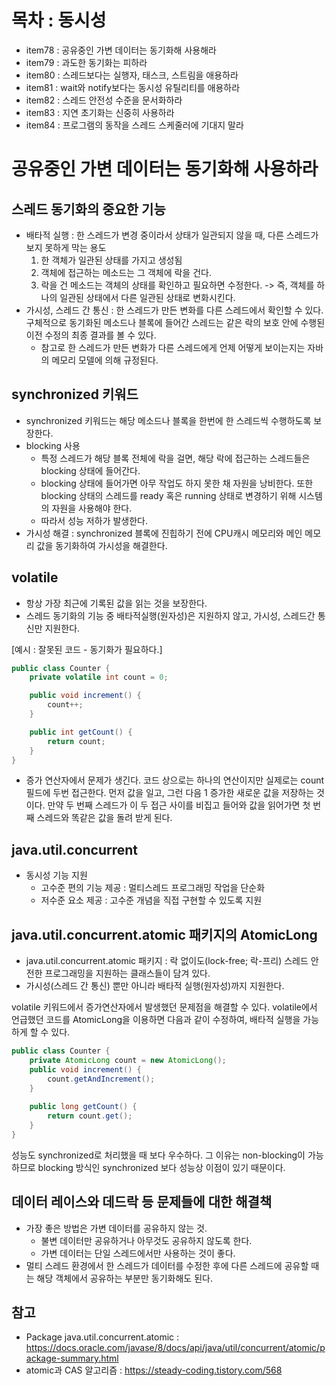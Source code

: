 # 목차 : 동시성
* item78 : 공유중인 가변 데이터는 동기화해 사용해라
* item79 : 과도한 동기화는 피하라
* item80 : 스레드보다는 실행자, 태스크, 스트림을 애용하라
* item81 : wait와 notify보다는 동시성 유틸리티를 애용하라
* item82 : 스레드 안전성 수준을 문서화하라
* item83 : 지연 초기화는 신중히 사용하라
* item84 : 프로그램의 동작을 스레드 스케줄러에 기대지 말라

# 공유중인 가변 데이터는 동기화해 사용하라

## 스레드 동기화의 중요한 기능
* 배타적 실행 : 한 스레드가 변경 중이라서 상태가 일관되지 않을 때, 다른 스레드가 보지 못하게 막는 용도
    1. 한 객체가 일관된 상태를 가지고 생성됨
    2. 객체에 접근하는 메소드는 그 객체에 락을 건다.
    3. 락을 건 메소드는 객체의 상태를 확인하고 필요하면 수정한다.
    -> 즉, 객체를 하나의 일관된 상태에서 다른 일관된 상태로 변화시킨다.
* 가시성, 스레드 간 통신 : 한 스레드가 만든 변화를 다른 스레드에서 확인할 수 있다. 구체적으로 동기화된 메소드나 블록에 들어간 스레드는 같은 락의 보호 안에 수행된 이전 수정의 최종 결과를 볼 수 있다.
    * 참고로 한 스레드가 만든 변화가 다른 스레드에게 언제 어떻게 보이는지는 자바의 메모리 모델에 의해 규정된다.

## synchronized 키워드
* synchronized 키워드는 해당 메소드나 블록을 한번에 한 스레드씩 수행하도록 보장한다.
* blocking 사용
    * 특정 스레드가 해당 블록 전체에 락을 걸면, 해당 락에 접근하는 스레드들은 blocking 상태에 들어간다.
    * blocking 상태에 들어가면 아무 작업도 하지 못한 채 자원을 낭비한다. 또한 blocking 상태의 스레드를 ready 혹은 running 상태로 변경하기 위해 시스템의 자원을 사용해야 한다.
    * 따라서 성능 저하가 발생한다.
* 가시성 해결 : synchronized 블록에 진힙하기 전에 CPU캐시 메모리와 메인 메모리 값을 동기화하여 가시성을 해결한다.

## volatile
* 항상 가장 최근에 기록된 값을 읽는 것을 보장한다.
* 스레드 동기화의 기능 중 배타적실행(원자성)은 지원하지 않고, 가시성, 스레드간 통신만 지원한다.

[예시 : 잘못된 코드 - 동기화가 필요하다.]
```java
public class Counter {
    private volatile int count = 0;

    public void increment() {
        count++;
    }

    public int getCount() {
        return count;
    }
}
```
* 증가 연산자에서 문제가 생긴다. 코드 상으로는 하나의 연산이지만 실제로는 count 필드에 두번 접근한다. 먼저 값을 일고, 그런 다음 1 증가한 새로운 값을 저장하는 것이다. 만약 두 번째 스레드가 이 두 접근 사이를 비집고 들어와 값을 읽어가면 첫 번째 스레드와 똑같은 값을 돌려 받게 된다.

## java.util.concurrent
* 동시성 기능 지원
    * 고수준 편의 기능 제공 : 멀티스레드 프로그래밍 작업을 단순화
    * 저수준 요소 제공 : 고수준 개념을 직접 구현할 수 있도록 지원

## java.util.concurrent.atomic 패키지의 AtomicLong
* java.util.concurrent.atomic 패키지 : 락 없이도(lock-free; 락-프리) 스레드 안전한 프로그래밍을 지원하는 클래스들이 담겨 있다.
* 가시성(스레드 간 통신) 뿐만 아니라 배타적 실행(원자성)까지 지원한다.

volatile 키워드에서 증가연산자에서 발생했던 문제점을 해결할 수 있다. volatile에서 언급했던 코드를 AtomicLong을 이용하면 다음과 같이 수정하여, 배타적 실행을 가능하게 할 수 있다.
```java
public class Counter {
    private AtomicLong count = new AtomicLong();
    public void increment() {
        count.getAndIncrement();
    }
    
    public long getCount() {
        return count.get();
    }
}
```
성능도 synchronized로 처리했을 때 보다 우수하다. 그 이유는 non-blocking이 가능하므로 blocking 방식인 synchronized 보다 성능상 이점이 있기 때문이다.

## 데이터 레이스와 데드락 등 문제들에 대한 해결책
* 가장 좋은 방법은 가변 데이터를 공유하지 않는 것.
    * 불변 데이터만 공유하거나 아무것도 공유하지 않도록 한다.
    * 가변 데이터는 단일 스레드에서만 사용하는 것이 좋다.
* 멀티 스레드 환경에서 한 스레드가 데이터를 수정한 후에 다른 스레드에 공유할 때는 해당 객체에서 공유하는 부분만 동기화해도 된다.

## 참고
* Package java.util.concurrent.atomic : https://docs.oracle.com/javase/8/docs/api/java/util/concurrent/atomic/package-summary.html
* atomic과 CAS 알고리즘 : https://steady-coding.tistory.com/568
